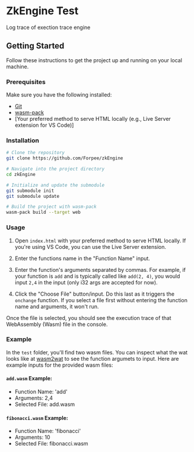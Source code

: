# ZkEngine Test

Log trace of exection trace engine

## Getting Started

Follow these instructions to get the project up and running on your local machine.

### Prerequisites

Make sure you have the following installed:

- [Git](https://git-scm.com/)
- [wasm-pack](https://rustwasm.github.io/wasm-pack/)
- [Your preferred method to serve HTML locally (e.g., Live Server extension for VS Code)]

### Installation

```bash
# Clone the repository
git clone https://github.com/Forpee/zkEngine

# Navigate into the project directory
cd zkEngine

# Initialize and update the submodule
git submodule init
git submodule update

# Build the project with wasm-pack
wasm-pack build --target web
```
### Usage

1. Open `index.html` with your preferred method to serve HTML locally. If you're using VS Code, you can use the Live Server extension.

2. Enter the functions name in the "Function Name" input.

3. Enter the function's arguments separated by commas. For example, if your function is `add` and is typically called like `add(2, 4)`, you would input `2,4` in the input (only i32 args are accepted for now).

4. Click the "Choose File" button/input. Do this last as it triggers the `onchange` function. If you select a file first without entering the function name and arguments, it won't run.

Once the file is selected, you should see the execution trace of that WebAssembly (Wasm) file in the console.

### Example

In the `test` folder, you'll find two wasm files. You can inspect what the wat looks like at [wasm2wat](https://webassembly.github.io/wabt/demo/wasm2wat/) to see the function argumets to input. Here are example inputs for the provided wasm files:

#### `add.wasm` Example:

- Function Name: 'add'
- Arguments: 2,4
- Selected File: add.wasm

#### `fibonacci.wasm` Example:

- Function Name: 'fibonacci'
- Arguments: 10
- Selected File: fibonacci.wasm

